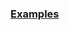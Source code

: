 
### [Examples](https://github.com/Mircea-MMXXI/azapy/blob/main/scripts/portfolios/Port_BTSD_examples.py)
